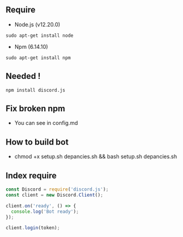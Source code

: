 ## Require

- Node.js (v12.20.0)
```
sudo apt-get install node
```
- Npm (6.14.10)
```
sudo apt-get install npm
```

## Needed !

```
npm install discord.js
```

## Fix broken npm 

- You can see in config.md

## How to build bot

- chmod +x setup.sh depancies.sh && bash setup.sh depancies.sh

## Index require


```js
const Discord = require('discord.js');
const client = new Discord.Client();

client.on('ready', () => {
  console.log('Bot ready');
});

client.login(token);
   
```






 


